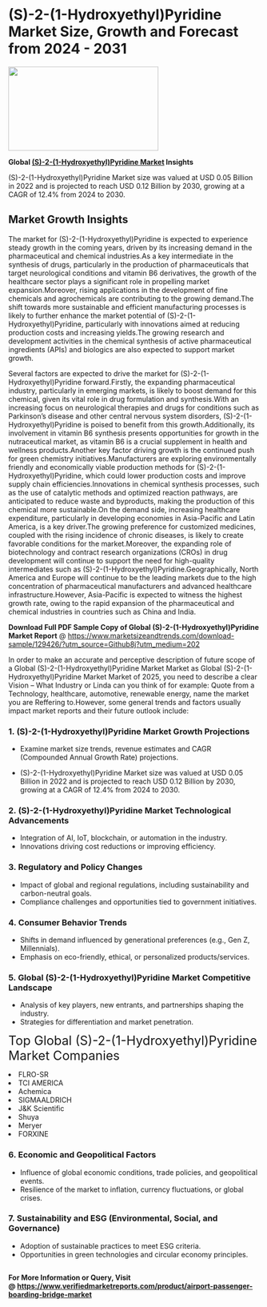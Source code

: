 <H1>(S)-2-(1-Hydroxyethyl)Pyridine Market Size, Growth and Forecast from 2024 - 2031</H1><img class="aligncenter size-medium wp-image-584254" src="https://thirdeyenews.in/wp-content/uploads/2024/09/Global-Market-Research-300x168.jpeg" alt="" width="300" height="168" /><p><strong>Global&nbsp;<a href="https://www.marketsizeandtrends.com/download-sample/129426/?utm_source=Github8j?utm_medium=202">(S)-2-(1-Hydroxyethyl)Pyridine Market</a> Insights</strong></p><p>(S)-2-(1-Hydroxyethyl)Pyridine Market size was valued at USD 0.05 Billion in 2022 and is projected to reach USD 0.12 Billion by 2030, growing at a CAGR of 12.4% from 2024 to 2030.</p><p><h2>Market Growth Insights</h2> <p>The market for (S)-2-(1-Hydroxyethyl)Pyridine is expected to experience steady growth in the coming years, driven by its increasing demand in the pharmaceutical and chemical industries.As a key intermediate in the synthesis of drugs, particularly in the production of pharmaceuticals that target neurological conditions and vitamin B6 derivatives, the growth of the healthcare sector plays a significant role in propelling market expansion.Moreover, rising applications in the development of fine chemicals and agrochemicals are contributing to the growing demand.The shift towards more sustainable and efficient manufacturing processes is likely to further enhance the market potential of (S)-2-(1-Hydroxyethyl)Pyridine, particularly with innovations aimed at reducing production costs and increasing yields.The growing research and development activities in the chemical synthesis of active pharmaceutical ingredients (APIs) and biologics are also expected to support market growth.</p> <p>Several factors are expected to drive the market for (S)-2-(1-Hydroxyethyl)Pyridine forward.Firstly, the expanding pharmaceutical industry, particularly in emerging markets, is likely to boost demand for this chemical, given its vital role in drug formulation and synthesis.With an increasing focus on neurological therapies and drugs for conditions such as Parkinson’s disease and other central nervous system disorders, (S)-2-(1-Hydroxyethyl)Pyridine is poised to benefit from this growth.Additionally, its involvement in vitamin B6 synthesis presents opportunities for growth in the nutraceutical market, as vitamin B6 is a crucial supplement in health and wellness products.Another key factor driving growth is the continued push for green chemistry initiatives.Manufacturers are exploring environmentally friendly and economically viable production methods for (S)-2-(1-Hydroxyethyl)Pyridine, which could lower production costs and improve supply chain efficiencies.Innovations in chemical synthesis processes, such as the use of catalytic methods and optimized reaction pathways, are anticipated to reduce waste and byproducts, making the production of this chemical more sustainable.On the demand side, increasing healthcare expenditure, particularly in developing economies in Asia-Pacific and Latin America, is a key driver.The growing preference for customized medicines, coupled with the rising incidence of chronic diseases, is likely to create favorable conditions for the market.Moreover, the expanding role of biotechnology and contract research organizations (CROs) in drug development will continue to support the need for high-quality intermediates such as (S)-2-(1-Hydroxyethyl)Pyridine.Geographically, North America and Europe will continue to be the leading markets due to the high concentration of pharmaceutical manufacturers and advanced healthcare infrastructure.However, Asia-Pacific is expected to witness the highest growth rate, owing to the rapid expansion of the pharmaceutical and chemical industries in countries such as China and India.<p><span class=""><strong>Download Full PDF Sample Copy of Global (S)-2-(1-Hydroxyethyl)Pyridine Market Report</strong> @ <a href="https://www.marketsizeandtrends.com/download-sample/129426/?utm_source=Github8j?utm_medium=202" target="_blank">https://www.marketsizeandtrends.com/download-sample/129426/?utm_source=Github8j?utm_medium=202</a></span></p><p>In order to make an accurate and perceptive description of future scope of a Global&nbsp;(S)-2-(1-Hydroxyethyl)Pyridine Market Market as Global&nbsp;(S)-2-(1-Hydroxyethyl)Pyridine Market Market of 2025, you need to describe a clear Vision &ndash; What Industry or Linda can you think of for example: Quote from a Technology, healthcare, automotive, renewable energy, name the market you are Reffering to.However, some general trends and factors usually impact market reports and their future outlook include:</p><h3>1.&nbsp;<strong>(S)-2-(1-Hydroxyethyl)Pyridine Market Growth Projections</strong></h3><ul><li>Examine market size trends, revenue estimates and CAGR (Compounded Annual Growth Rate) projections.</li><li><p>(S)-2-(1-Hydroxyethyl)Pyridine Market size was valued at USD 0.05 Billion in 2022 and is projected to reach USD 0.12 Billion by 2030, growing at a CAGR of 12.4% from 2024 to 2030.</p></li></ul><h3>2.&nbsp;<strong>(S)-2-(1-Hydroxyethyl)Pyridine Market Technological Advancements</strong></h3><ul><li>Integration of AI, IoT, blockchain, or automation in the industry.</li><li>Innovations driving cost reductions or improving efficiency.</li></ul><h3>3.&nbsp;<strong>Regulatory and Policy Changes</strong></h3><ul><li>Impact of global and regional regulations, including sustainability and carbon-neutral goals.</li><li>Compliance challenges and opportunities tied to government initiatives.</li></ul><h3>4.&nbsp;<strong>Consumer Behavior Trends</strong></h3><ul><li>Shifts in demand influenced by generational preferences (e.g., Gen Z, Millennials).</li><li>Emphasis on eco-friendly, ethical, or personalized products/services.</li></ul><h3>5.&nbsp;<strong>Global (S)-2-(1-Hydroxyethyl)Pyridine Market Competitive Landscape</strong></h3><ul><li>Analysis of key players, new entrants, and partnerships shaping the industry.</li><li>Strategies for differentiation and market penetration.</li></ul><p data-pm-slice="1 1 []"><span style="color: inherit; font-family: inherit; font-size: 25px;">Top Global (S)-2-(1-Hydroxyethyl)Pyridine Market Companies</span></p><div class="" data-test-id=""><p><li>FLRO-SR</li><li> TCI AMERICA</li><li> Achemica</li><li> SIGMAALDRICH</li><li> J&K Scientific</li><li> Shuya</li><li> Meryer</li><li> FORXINE</li></p></div><h3>6.&nbsp;<strong>Economic and Geopolitical Factors</strong></h3><ul><li>Influence of global economic conditions, trade policies, and geopolitical events.</li><li>Resilience of the market to inflation, currency fluctuations, or global crises.</li></ul><h3>7.&nbsp;<strong>Sustainability and ESG (Environmental, Social, and Governance)</strong></h3><ul><li>Adoption of sustainable practices to meet ESG criteria.</li><li>Opportunities in green technologies and circular economy principles.</li></ul><h2><strong style="font-size: 14px;">For More Information or Query, Visit @&nbsp;</strong><a style="background-color: #ffffff; font-size: 14px;" href="https://www.marketsizeandtrends.com/report/s-2-1-hydroxyethylpyridine-market/" target="_blank">https://www.verifiedmarketreports.com/product/airport-passenger-boarding-bridge-market</a></h2>